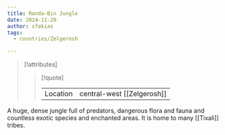 ```yaml
---
title: Randa-Bin Jungle
date: 2024-11-20
author: sfakias
tags:
  - countries/Zelgerosh

---
```

> [!attributes]
> 
> > [!quote]
> >
> > | | |
> > | --- | --- |
> > | Location | central-west [[Zelgerosh]] |

A huge, dense jungle full of predators, dangerous flora and fauna and countless exotic species and enchanted areas. It is home to many [[Tixali]] tribes.